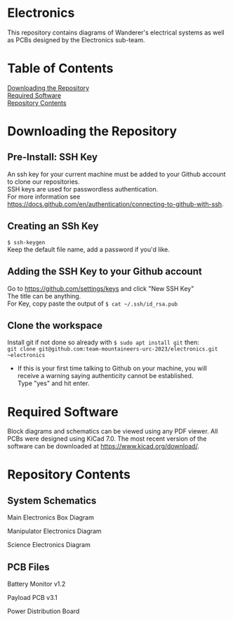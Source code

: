 # Electronics
This repository contains diagrams of Wanderer's electrical systems as well as PCBs designed by the Electronics sub-team.

# Table of Contents
[Downloading the Repository](#downloading-the-repository)   
[Required Software](#required-software)  
[Repository Contents](#repository-contents)  

# Downloading the Repository
## Pre-Install: SSH Key
An ssh key for your current machine must be added to your Github account to clone our repositories.  
SSH keys are used for passwordless authentication.  
For more information see https://docs.github.com/en/authentication/connecting-to-github-with-ssh.

## Creating an SSh Key
`$ ssh-keygen`  
Keep the default file name, add a password if you'd like. 

## Adding the SSH Key to your Github account
Go to https://github.com/settings/keys and click "New SSH Key"  
The title can be anything.  
For Key, copy paste the output of `$ cat ~/.ssh/id_rsa.pub`

## Clone the workspace
Install git if not done so already with `$ sudo apt install git` then:  
`git clone git@github.com:team-mountaineers-urc-2023/electronics.git ~electronics`
* If this is your first time talking to Github on your machine, you will receive a warning saying authenticity cannot be established.  
	Type "yes" and hit enter.

# Required Software
Block diagrams and schematics can be viewed using any PDF viewer.
All PCBs were designed using KiCad 7.0. The most recent version of the software can be downloaded at https://www.kicad.org/download/.

# Repository Contents

## System Schematics

Main Electronics Box Diagram

Manipulator Electronics Diagram

Science Electronics Diagram

## PCB Files

Battery Monitor v1.2

Payload PCB v3.1

Power Distribution Board
